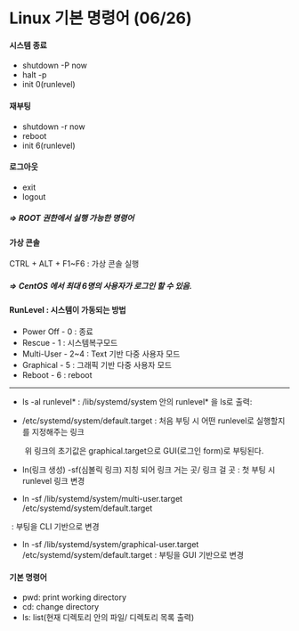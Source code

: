 # Linux 기본 명령어 (06/26)

#### 시스템 종료
- shutdown -P now
- halt -p
- init 0(runlevel)

#### 재부팅
- shutdown -r now
- reboot
- init 6(runlevel)

#### 로그아웃
- exit
- logout

##### => ROOT 권한에서 실행 가능한 명령어



#### 가상 콘솔
CTRL + ALT + F1~F6 : 가상 콘솔 실행

##### => CentOS 에서 최대 6명의 사용자가 로그인 할 수 있음.



#### RunLevel : 시스템이 가동되는 방법

- Power Off - 0 : 종료
- Rescue - 1 : 시스템복구모드
- Multi-User - 2~4 : Text 기반 다중 사용자 모드
- Graphical - 5 : 그래픽 기반 다중 사용자 모드
- Reboot - 6 : reboot

----------------------------------------------------------------------

- ls -al runlevel* : /lib/systemd/system 안의 runlevel* 을 ls로 출력:

- /etc/systemd/system/default.target : 처음 부팅 시 어떤 runlevel로 실행할지를 지정해주는 링크

  ​		위 링크의 초기값은 graphical.target으로 GUI(로그인 form)로 부팅된다.

-  ln(링크 생성) -sf(심볼릭 링크) 지칭 되어 링크 거는 곳/  링크 걸 곳 : 첫 부팅 시 runlevel 링크 변경

  - ln -sf /lib/systemd/system/multi-user.target /etc/systemd/system/default.target

  ​		: 부팅을 CLI 기반으로 변경

  - ln -sf /lib/systemd/system/graphical-user.target /etc/systemd/system/default.target : 부팅을 GUI 기반으로 변경



#### 기본 명령어

- pwd: print working directory
- cd: change directory
- ls: list(현재 디렉토리 안의 파일/ 디렉토리 목록 출력)

